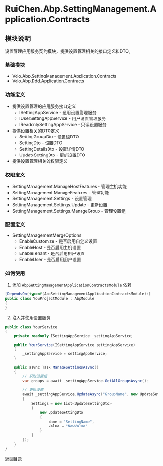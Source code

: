 # RuiChen.Abp.SettingManagement.Application.Contracts

## 模块说明

设置管理应用服务契约模块，提供设置管理相关的接口定义和DTO。

### 基础模块  

* Volo.Abp.SettingManagement.Application.Contracts
* Volo.Abp.Ddd.Application.Contracts

### 功能定义  

* 提供设置管理的应用服务接口定义
  * ISettingAppService - 通用设置管理服务
  * IUserSettingAppService - 用户设置管理服务
  * IReadonlySettingAppService - 只读设置服务
* 提供设置相关的DTO定义
  * SettingGroupDto - 设置组DTO
  * SettingDto - 设置DTO
  * SettingDetailsDto - 设置详情DTO
  * UpdateSettingDto - 更新设置DTO
* 提供设置管理相关的权限定义

### 权限定义

* SettingManagement.ManageHostFeatures - 管理主机功能
* SettingManagement.ManageFeatures - 管理功能
* SettingManagement.Settings - 设置管理
* SettingManagement.Settings.Update - 更新设置
* SettingManagement.Settings.ManageGroup - 管理设置组

### 配置定义  

* SettingManagementMergeOptions
  * EnableCustomize - 是否启用自定义设置
  * EnableHost - 是否启用主机设置
  * EnableTenant - 是否启用租户设置
  * EnableUser - 是否启用用户设置

### 如何使用

1. 添加 `AbpSettingManagementApplicationContractsModule` 依赖

```csharp
[DependsOn(typeof(AbpSettingManagementApplicationContractsModule))]
public class YouProjectModule : AbpModule
{
}
```

2. 注入并使用设置服务

```csharp
public class YourService
{
    private readonly ISettingAppService _settingAppService;

    public YourService(ISettingAppService settingAppService)
    {
        _settingAppService = settingAppService;
    }

    public async Task ManageSettingsAsync()
    {
        // 获取设置组
        var groups = await _settingAppService.GetAllGroupsAsync();
        
        // 更新设置
        await _settingAppService.UpdateAsync("GroupName", new UpdateSettingsDto
        {
            Settings = new List<UpdateSettingDto>
            {
                new UpdateSettingDto
                {
                    Name = "SettingName",
                    Value = "NewValue"
                }
            }
        });
    }
}
```

[返回目录](../../../README.md)
